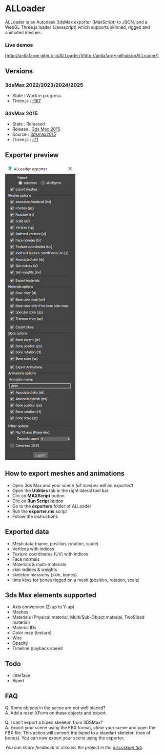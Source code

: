 # ALLoader  
ALLoader is an Autodesk 3dsMax exporter (MaxScript) to JSON, and a WebGL Three.js loader (Javascript) which supports skinned, rigged and animated meshes.

### Live demos
[http://antlafarge.github.io/ALLoader/](http://antlafarge.github.io/ALLoader/)

## Versions
### 3dsMax 2022/2023/2024/2025
- State : Work in progress
- Three.js : [r167](https://github.com/mrdoob/three.js/releases/tag/r167)

### 3dsMax 2015
- State : Released
- Release : [3ds Max 2015](https://github.com/antlafarge/ALLoader/releases/tag/3dsmax2015)
- Source : [3dsmax2015](https://github.com/antlafarge/ALLoader/tree/3dsmax2015)
- Three.js : [r71](https://github.com/mrdoob/three.js/releases/tag/r71)

## Exporter preview
![image](exporter-preview.png)

## How to export meshes and animations
- Open 3ds Max and your scene *(all meshes will be exported)*
- Open the **Utilities** tab in the right lateral tool bar
- Clic on **MAXScript** button
- Clic on **Run Script** button
- Go to the **exporters** folder of ALLoader
- Run the **exporter.ms** script
- Follow the instructions

## Exported data
- Mesh data (name, position, rotation, scale)
- Vertices with indices
- Texture coordinates (UV) with indices
- Face normals
- Materials & multi-materials
- skin indices & weights
- skeleton hierarchy (skin, bones)
- time keys for bones rigged on a mesh (position, rotation, scale)

## 3ds Max elements supported
- Axis conversion (Z-up to Y-up)
- Meshes
- Materials (Physical material, Multi/Sub-Object material, TwoSided material)
- Material IDs
- Color map (texture)
- Wire
- Opacity
- Timeline playback speed

## Todo
- Interface
- Biped

## FAQ
Q. Some objects in the scene are not well placed?  
A. Add a reset XForm on these objects and export.  

Q. I can't export a biped skeleton from 3DSMax?  
A. Export your scene using the FBX format, close your scene and open the FBX file. This action will convert the biped to a standart skeleton (tree of bones). You can now export your scene using the exporter.  

_You can share feedback or discuss the project in the [discussion tab](https://github.com/antlafarge/ALLoader/discussions)._  
